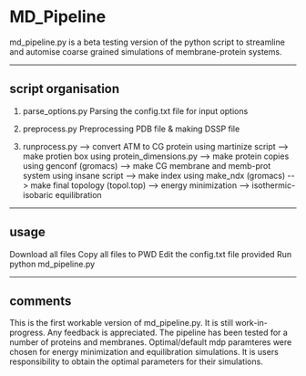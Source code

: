 # MD_Pipeline

md_pipeline.py is a beta testing version of the python script to streamline and 
automise coarse grained simulations of membrane-protein systems.

--------------------------------------------------------------------------------
 script organisation
--------------------------------------------------------------------------------

1. parse_options.py
Parsing the config.txt file for input options 

2. preprocess.py
Preprocessing PDB file & making DSSP file

3. runprocess.py
--> convert ATM to CG protein using martinize script
--> make protien box using protein_dimensions.py
--> make protein copies using genconf (gromacs)
--> make CG membrane and memb-prot system using insane script
--> make index using make_ndx (gromacs)
--> make final topology (topol.top)
--> energy minimization
--> isothermic-isobaric equilibration

--------------------------------------------------------------------------------
 usage
--------------------------------------------------------------------------------

Download all files
Copy all files to PWD
Edit the config.txt file provided
Run python md_pipeline.py

--------------------------------------------------------------------------------
 comments
--------------------------------------------------------------------------------

This is the first workable version of md_pipeline.py. It is still work-in-progress. Any feedback is appreciated.
The pipeline has been tested for a number of proteins and membranes.
Optimal/default mdp paramteres were chosen for energy minimization and equilibration simulations.
It is users responsibility to obtain the optimal parameters for their simulations.


